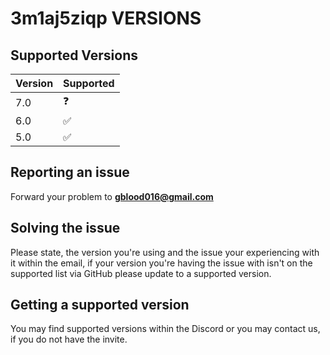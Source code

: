 # 3m1aj5ziqp VERSIONS

## Supported Versions

| Version | Supported          |
| ------- | ------------------ |
| 7.0   | ❓                    |
| 6.0   | ✅                    |
| 5.0   | ✅                    |

## Reporting an issue
Forward your problem to __<gblood016@gmail.com>__

## Solving the issue

Please state, the version you're using and the issue your experiencing with it within the email,
if your version you're having the issue with isn't on the supported list via GitHub please update to a supported version.

## Getting a supported version

You may find supported versions within the Discord or you may contact us,
if you do not have the invite.
